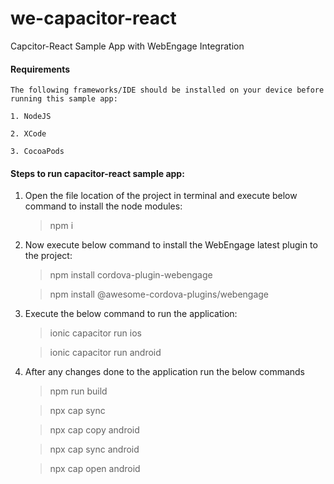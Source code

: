 # we-capacitor-react

Capcitor-React Sample App with WebEngage Integration

#### Requirements

    The following frameworks/IDE should be installed on your device before running this sample app:

    1. NodeJS

    2. XCode

    3. CocoaPods

#### Steps to run capacitor-react sample app:

1. Open the file location of the project in terminal and execute below command to install the node modules:

   > npm i

2. Now execute below command to install the WebEngage latest plugin to the project:

   > npm install cordova-plugin-webengage

   > npm install @awesome-cordova-plugins/webengage

3. Execute the below command to run the application:

   > ionic capacitor run ios

   > ionic capacitor run android

4. After any changes done to the application run the below commands

   > npm run build

   > npx cap sync

   > npx cap copy android

   > npx cap sync android

   > npx cap open android
